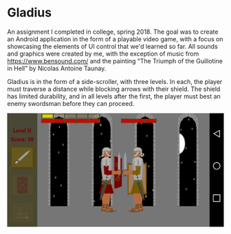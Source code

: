 # Gladius
An assignment I completed in college, spring 2018. The goal was to create an Android application in the form of a playable video game, with a focus on showcasing the elements of UI control that we'd learned so far. All sounds and graphics were created by me, with the exception of music from https://www.bensound.com/ and the painting “The Triumph of the Guillotine in Hell” by Nicolas Antoine Taunay.

Gladius is in the form of a side-scroller, with three levels. In each, the player must traverse a distance while blocking arrows with their shield. The shield has limited durability, and in all levels after the first, the player must best an enemy swordsman before they can proceed.

![Screenshot:](https://github.com/ZacharyWyatt/Gladius/blob/master/Screenshots/Screenshot_3.png)
